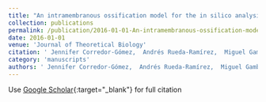 ```yaml
---
title: "An intramembranous ossification model for the in silico analysis of bone tissue formation in tooth extraction sites"
collection: publications
permalink: /publication/2016-01-01-An-intramembranous-ossification-model-for-the-in-silico-analysis-of-bone-tissue-formation-in-tooth-extraction-sites
date: 2016-01-01
venue: 'Journal of Theoretical Biology'
citation: ' Jennifer Corredor-Gómez,  Andrés Rueda-Ramírez,  Miguel Gamboa-Márquez,  Carolina Torres-Rodríguez,  Carlos Cortés-Rodríguez, &quot;An intramembranous ossification model for the in silico analysis of bone tissue formation in tooth extraction sites.&quot; Journal of Theoretical Biology, 2016.'
category: 'manuscripts'
authors: ' Jennifer Corredor-Gómez,  Andrés Rueda-Ramírez,  Miguel Gamboa-Márquez,  Carolina Torres-Rodríguez,  Carlos Cortés-Rodríguez'
---
```

Use [Google Scholar](https://scholar.google.com/scholar?q=An+intramembranous+ossification+model+for+the+in+silico+analysis+of+bone+tissue+formation+in+tooth+extraction+sites){:target="_blank"} for full citation